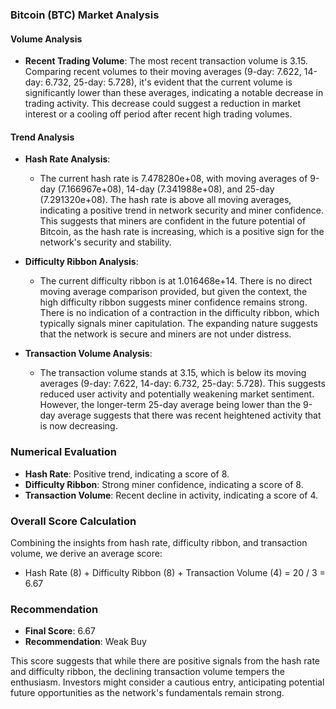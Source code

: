### Bitcoin (BTC) Market Analysis

#### Volume Analysis
- **Recent Trading Volume**: The most recent transaction volume is 3.15. Comparing recent volumes to their moving averages (9-day: 7.622, 14-day: 6.732, 25-day: 5.728), it's evident that the current volume is significantly lower than these averages, indicating a notable decrease in trading activity. This decrease could suggest a reduction in market interest or a cooling off period after recent high trading volumes.

#### Trend Analysis

- **Hash Rate Analysis**:
  - The current hash rate is 7.478280e+08, with moving averages of 9-day (7.166967e+08), 14-day (7.341988e+08), and 25-day (7.291320e+08). The hash rate is above all moving averages, indicating a positive trend in network security and miner confidence. This suggests that miners are confident in the future potential of Bitcoin, as the hash rate is increasing, which is a positive sign for the network's security and stability.

- **Difficulty Ribbon Analysis**:
  - The current difficulty ribbon is at 1.016468e+14. There is no direct moving average comparison provided, but given the context, the high difficulty ribbon suggests miner confidence remains strong. There is no indication of a contraction in the difficulty ribbon, which typically signals miner capitulation. The expanding nature suggests that the network is secure and miners are not under distress.

- **Transaction Volume Analysis**:
  - The transaction volume stands at 3.15, which is below its moving averages (9-day: 7.622, 14-day: 6.732, 25-day: 5.728). This suggests reduced user activity and potentially weakening market sentiment. However, the longer-term 25-day average being lower than the 9-day average suggests that there was recent heightened activity that is now decreasing.

### Numerical Evaluation
- **Hash Rate**: Positive trend, indicating a score of 8.
- **Difficulty Ribbon**: Strong miner confidence, indicating a score of 8.
- **Transaction Volume**: Recent decline in activity, indicating a score of 4.

### Overall Score Calculation
Combining the insights from hash rate, difficulty ribbon, and transaction volume, we derive an average score:
- Hash Rate (8) + Difficulty Ribbon (8) + Transaction Volume (4) = 20 / 3 = 6.67

### Recommendation
- **Final Score**: 6.67
- **Recommendation**: Weak Buy

This score suggests that while there are positive signals from the hash rate and difficulty ribbon, the declining transaction volume tempers the enthusiasm. Investors might consider a cautious entry, anticipating potential future opportunities as the network's fundamentals remain strong.